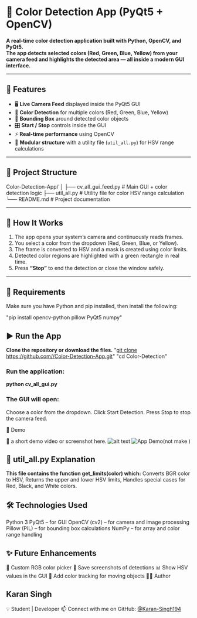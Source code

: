 # 🎨 Color Detection App (PyQt5 + OpenCV)

**A real-time color detection application built with Python, OpenCV, and PyQt5.  
The app detects selected colors (Red, Green, Blue, Yellow) from your camera feed and highlights the detected area — all inside a modern GUI interface.**

---

## 🚀 Features

- 🖥️ **Live Camera Feed** displayed inside the PyQt5 GUI  
- 🎯 **Color Detection** for multiple colors (Red, Green, Blue, Yellow)  
- 🔲 **Bounding Box** around detected color objects  
- 🎛️ **Start / Stop** controls inside the GUI  
- ⚡ **Real-time performance** using OpenCV  
- 🧩 **Modular structure** with a utility file (`util_all.py`) for HSV range calculations  

---

## 📂 Project Structure

Color-Detection-App/
│
├── cv_all_gui_feed.py   # Main GUI + color detection logic
├── util_all.py          # Utility file for color HSV range calculation
└── README.md            # Project documentation



---

## 🧠 How It Works

1. The app opens your system’s camera and continuously reads frames.  
2. You select a color from the dropdown (Red, Green, Blue, or Yellow).  
3. The frame is converted to HSV and a mask is created using color limits.  
4. Detected color regions are highlighted with a green rectangle in real time.  
5. Press **“Stop”** to end the detection or close the window safely.

---

## 🧰 Requirements

Make sure you have Python and pip installed, then install the following:

"pip install opencv-python pillow PyQt5 numpy"


## ▶️ Run the App
**Clone the repository or download the files.**
"[git clone https://github.com/<your-username>/Color-Detection-App.git](https://github.com/Karan-Singh194/Color_detection.git)"
"cd Color-Detection"

### Run the application:
**python cv_all_gui.py**


### The GUI will open:
Choose a color from the dropdown.
Click Start Detection.
Press Stop to stop the camera feed.


📸 Demo

🧠 a short demo video or screenshot here.
![alt text](screenshot/2_dashboard.png)
![App Demo](demo.gif)(not make )


## 🧩 util_all.py Explanation

**This file contains the function get_limits(color) which:**
Converts BGR color to HSV,
Returns the upper and lower HSV limits,
Handles special cases for Red, Black, and White colors.


## 🛠️ Technologies Used

Python 3
PyQt5 – for GUI
OpenCV (cv2) – for camera and image processing
Pillow (PIL) – for bounding box calculations
NumPy – for array and color range handling

## ✨ Future Enhancements

🎨 Custom RGB color picker
📁 Save screenshots of detections
📊 Show HSV values in the GUI
🧠 Add color tracking for moving objects
👨‍💻 Author

## Karan Singh
💡 Student | Developer 
📫 Connect with me on GitHub: [@Karan-Singh194](https://github.com/Karan-Singh194)

